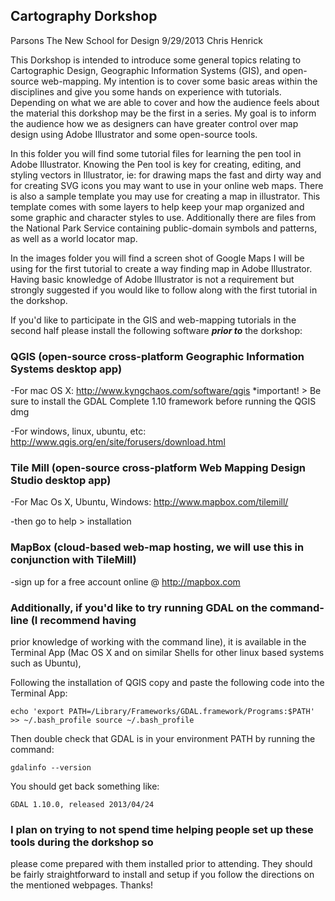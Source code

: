 ## Cartography Dorkshop

Parsons The New School for Design
9/29/2013
Chris Henrick

This Dorkshop is intended to introduce some general topics relating to Cartographic Design,
Geographic Information Systems (GIS), and open-source web-mapping. My intention is to cover
some basic areas within the disciplines and give you some hands on experience with tutorials.
Depending on what we are able to cover and how the audience feels about the material this
dorkshop may be the first in a series. My goal is to inform the audience how we as designers
can have greater control over map design using Adobe Illustrator and some open-source tools.

In this folder you will find some tutorial files for learning the pen tool in Adobe Illustrator.
Knowing the Pen tool is key for creating, editing, and styling vectors in Illustrator,
ie: for drawing maps the fast and dirty way and for creating SVG icons you may want to use in 
your online web maps. There is also a sample template you may use for creating a map in illustrator.
This template comes with some layers to help keep your map organized and some graphic and character styles to use.
Additionally there are files from the National Park Service containing public-domain symbols and patterns,
as well as a world locator map.

In the images folder you will find a screen shot of Google Maps I will be using for the first tutorial to
create a way finding map in Adobe Illustrator. Having basic knowledge of Adobe Illustrator is not a requirement
but strongly suggested if you would like to follow along with the first tutorial in the dorkshop.

If you'd like to participate in the GIS and web-mapping tutorials in the second half please install the following
software ***prior to*** the dorkshop:


### QGIS (open-source cross-platform Geographic Information Systems desktop app)
  -For mac OS X:
     http://www.kyngchaos.com/software/qgis
    *important! > Be sure to install the GDAL Complete 1.10 framework before running the QGIS dmg
   
  -For windows, linux, ubuntu, etc:
    http://www.qgis.org/en/site/forusers/download.html
   
### Tile Mill (open-source cross-platform Web Mapping Design Studio desktop app)
  -For Mac Os X, Ubuntu, Windows:
    http://www.mapbox.com/tilemill/
    
  -then go to help > installation
  
### MapBox (cloud-based web-map hosting, we will use this in conjunction with TileMill)
  -sign up for a free account online @
    http://mapbox.com
    
### Additionally, if you'd like to try running GDAL on the command-line (I recommend having
prior knowledge of working with the command line), it is available in the Terminal App (Mac OS X 
and on similar Shells for other linux based systems such as Ubuntu), 

Following the installation of QGIS copy and paste the following code into the Terminal App:

    echo 'export PATH=/Library/Frameworks/GDAL.framework/Programs:$PATH' >> ~/.bash_profile source ~/.bash_profile

Then double check that GDAL is in your environment PATH by running the command:
  
    gdalinfo --version

You should get back something like:

    GDAL 1.10.0, released 2013/04/24


### I plan on trying to not spend time helping people set up these tools during the dorkshop so 
please come prepared with them installed prior to attending. They should be fairly straightforward
to install and setup if you follow the directions on the mentioned webpages. Thanks!


